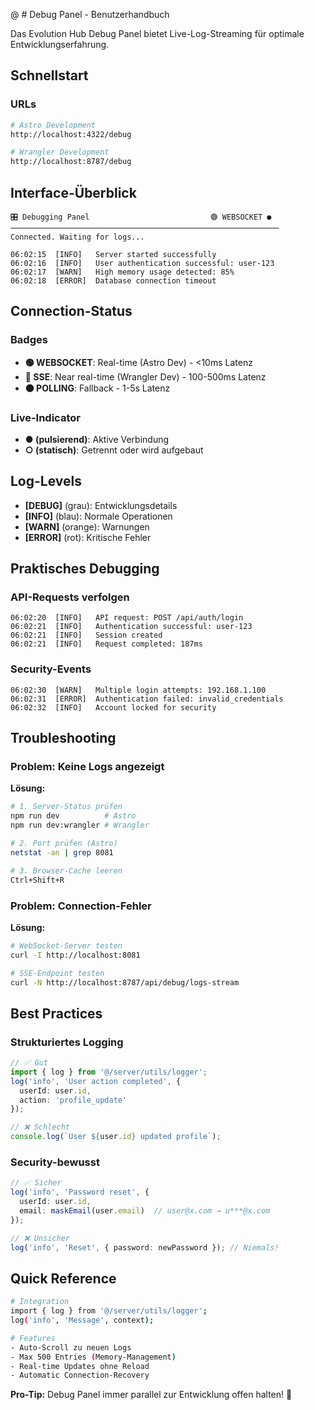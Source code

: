 @ # Debug Panel - Benutzerhandbuch

Das Evolution Hub Debug Panel bietet Live-Log-Streaming für optimale Entwicklungserfahrung.

## Schnellstart

### URLs
```bash
# Astro Development
http://localhost:4322/debug

# Wrangler Development  
http://localhost:8787/debug
```

## Interface-Überblick

```
🎛️ Debugging Panel                           🟢 WEBSOCKET ●
────────────────────────────────────────────────────────────
Connected. Waiting for logs...

06:02:15  [INFO]   Server started successfully
06:02:16  [INFO]   User authentication successful: user-123
06:02:17  [WARN]   High memory usage detected: 85%
06:02:18  [ERROR]  Database connection timeout
```

## Connection-Status

### Badges
- **🟢 WEBSOCKET**: Real-time (Astro Dev) - <10ms Latenz
- **🔵 SSE**: Near real-time (Wrangler Dev) - 100-500ms Latenz  
- **🟠 POLLING**: Fallback - 1-5s Latenz

### Live-Indicator
- **● (pulsierend)**: Aktive Verbindung
- **○ (statisch)**: Getrennt oder wird aufgebaut

## Log-Levels

- **[DEBUG]** (grau): Entwicklungsdetails
- **[INFO]** (blau): Normale Operationen
- **[WARN]** (orange): Warnungen
- **[ERROR]** (rot): Kritische Fehler

## Praktisches Debugging

### API-Requests verfolgen
```
06:02:20  [INFO]   API request: POST /api/auth/login  
06:02:21  [INFO]   Authentication successful: user-123
06:02:21  [INFO]   Session created
06:02:21  [INFO]   Request completed: 187ms
```

### Security-Events
```
06:02:30  [WARN]   Multiple login attempts: 192.168.1.100
06:02:31  [ERROR]  Authentication failed: invalid_credentials
06:02:32  [INFO]   Account locked for security
```

## Troubleshooting

### Problem: Keine Logs angezeigt
**Lösung:**
```bash
# 1. Server-Status prüfen
npm run dev          # Astro
npm run dev:wrangler # Wrangler

# 2. Port prüfen (Astro)
netstat -an | grep 8081

# 3. Browser-Cache leeren
Ctrl+Shift+R
```

### Problem: Connection-Fehler
**Lösung:**
```bash
# WebSocket-Server testen
curl -I http://localhost:8081

# SSE-Endpoint testen
curl -N http://localhost:8787/api/debug/logs-stream
```

## Best Practices

### Strukturiertes Logging
```typescript
// ✅ Gut
import { log } from '@/server/utils/logger';
log('info', 'User action completed', { 
  userId: user.id, 
  action: 'profile_update' 
});

// ❌ Schlecht  
console.log(`User ${user.id} updated profile`);
```

### Security-bewusst
```typescript
// ✅ Sicher
log('info', 'Password reset', {
  userId: user.id,
  email: maskEmail(user.email)  // user@x.com → u***@x.com
});

// ❌ Unsicher
log('info', 'Reset', { password: newPassword }); // Niemals!
```

## Quick Reference

```bash
# Integration
import { log } from '@/server/utils/logger';
log('info', 'Message', context);

# Features
- Auto-Scroll zu neuen Logs
- Max 500 Entries (Memory-Management)
- Real-time Updates ohne Reload
- Automatic Connection-Recovery
```

**Pro-Tip:** Debug Panel immer parallel zur Entwicklung offen halten! 🚀
